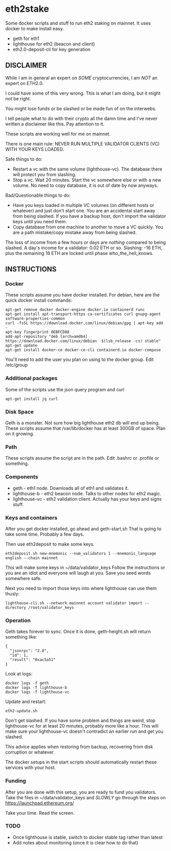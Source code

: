 # eth2stake

Some docker scripts and stuff to run eth2 staking on mainnet.
It uses docker to make install easy.  

 * geth for eth1
 * lighthouse for eth2 (beacon and client)
 * eth2.0-deposit-cli for key generation

## DISCLAIMER

While I am in general an expert on *SOME* cryptocurrencies, I am *NOT* an expert on ETH2.0.

I could have some of this very wrong.  This is what I am doing, but it might not be right.

You might lose funds or be slashed or be made fun of on the interwebs.

I tell people what to do with their crypto all the damn time and I've never written a 
disclaimer like this.  Pay attention to it.

These scripts are working well for me on mainnet.  

There is one main rule: NEVER RUN MULTIPLE VALIDATOR CLIENTS (VC) WITH YOUR KEYS LOADED.

Safe things to do:
* Restart a vc with the same volume (lighthouse-vc).  The database there will protect you from slashing.
* Stop a vc.  Wait 20 minutes.  Start the vc somewhere else or with a new volume.  No need to copy database, it is out of date by now anyways.

Bad/Questionable things to do:
* Have you keys loaded in multiple VC volumes (on different hosts or whatever) and just don't start one.  You are an accidental start away from being slashed.  If you have a backup host, don't import the validator keys until you need them.
* Copy database from one machine to another to move a VC quickly.  You are a path mistake/copy mistake away from being slashed.

The loss of income from a few hours or days are *nothing* compared to being slashed.  A day's income for a validator: 0.02 ETH or so.  Slashing: -16 ETH, plus the remaining 16 ETH are locked until phase who_the_hell_knows.


## INSTRUCTIONS

### Docker
 
These scripts assume you have docker installed.
For debian, here are the quick docker install commands:

    apt-get remove docker docker-engine docker.io containerd runc
    apt-get install apt-transport-https ca-certificates curl gnupg-agent software-properties-common
    curl -fsSL https://download.docker.com/linux/debian/gpg | apt-key add -
    apt-key fingerprint 0EBFCD88
    add-apt-repository "deb [arch=amd64] https://download.docker.com/linux/debian  $(lsb_release -cs) stable"
    apt-get update
    apt-get install docker-ce docker-ce-cli containerd.io docker-compose

You'll need to add the user you plan on using to the docker group.  Edit /etc/group

### Additional packages

Some of the scripts use the json query program and curl
 
    apt-get install jq curl

### Disk Space

Geth is a monster.  Not sure how big lighthouse eth2 db will end up being.
These scripts assume that /var/lib/docker has at least 300GB of space.  Plan on it growing.

### Path

These scripts assume the script are in the path.  Edit .bashrc or .profile or something.

### Components

* geth - eth1 node.  Downloads all of eth1 and validates it.
* lighthouse-b - eth2 beacon node.  Talks to other nodes for eth2 magic.
* lighthouse-vc - eth2 validation client.  Actually has your keys and signs stuff.

### Keys and containers

After you get docker installed, go ahead and geth-start.sh
That is going to take some time.  Probably a few days.

Then use eth2deposit to make some keys.
  
    eth2deposit.sh new-mnemonic --num_validators 1 --mnemonic_language english --chain mainnet

This will make some keys in ~/data/validator_keys
Follow the instructions or you are an idiot and everyone will laugh at you.  Save you seed words somewhere safe.

Next you need to import those keys into where lighthouse can use them thusly:

    lighthouse-cli.sh --network mainnet account validator import --directory /root/validator_keys

### Operation

Geth takes forever to sync.  Once it is done, geth-height.sh will return something like:

    {
      "jsonrpc": "2.0",
      "id": 1,
      "result": "0xac5a51"
    }

Look at logs:

    docker logs -f geth
    docker logs -f lighthouse-b
    docker logs -f lighthouse-vc

Update and restart:

    eth2-update.sh

Don't get slashed.  If you have some problem and things are weird, stop lighthouse-vc for at least 20 minutes, probably more like a hour.  This will make sure your lighthouse-vc doesn't contradict an earlier run and get you slashed.

This advice applies when restoring from backup, recovering from disk corruption or whatever.

The docker setups in the start scripts should automatically restart these services with your host.

### Funding

After you are done with this setup, you are ready to fund you validators.  Take the files in ~/data/validator_keys
and *SLOWLY* go through the steps on https://launchpad.ethereum.org/

Take your time.  Read the screen.

### TODO

* Once lighthouse is stable, switch to docker stable tag rather than latest
* Add notes about monitoring (once it is clear how to do that)

